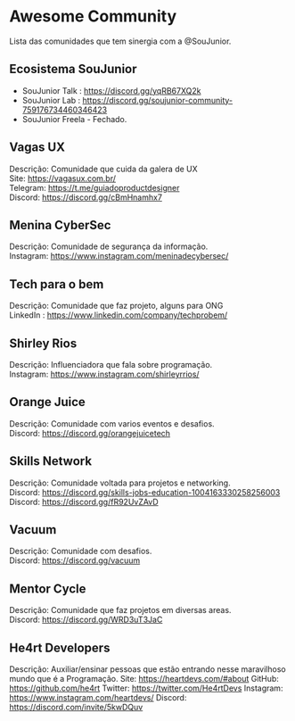 # Awesome Community  
Lista das comunidades que tem sinergia com a @SouJunior.

## Ecosistema SouJunior  
* SouJunior Talk : https://discord.gg/yqRB67XQ2k  
* SouJunior Lab : https://discord.gg/soujunior-community-759176734460346423  
* SouJunior Freela - Fechado.

## Vagas UX
Descrição: Comunidade que cuida da galera de UX  
Site: https://vagasux.com.br/   
Telegram: https://t.me/guiadoproductdesigner  
Discord: https://discord.gg/cBmHnamhx7  
 
## Menina CyberSec  
Descrição: Comunidade de segurança da informação.  
Instagram: https://www.instagram.com/meninadecybersec/

## Tech para o bem 	
Descrição: Comunidade que faz projeto, alguns para ONG  
LinkedIn : https://www.linkedin.com/company/techprobem/

## Shirley Rios 	
Descrição: Influenciadora que fala sobre programação.   
Instagram: https://www.instagram.com/shirleyrrios/ 

## Orange Juice  
Descrição: Comunidade com varios eventos e desafios.  
Discord:  https://discord.gg/orangejuicetech

## Skills Network    
Descrição: Comunidade voltada para projetos e networking.   
Discord: https://discord.gg/skills-jobs-education-1004163330258256003   
Discord: https://discord.gg/fR92UvZAvD  

## Vacuum  
Descrição: Comunidade com desafios.   
Discord: https://discord.gg/vacuum

## Mentor Cycle
Descrição: Comunidade que faz projetos em diversas areas.  
Discord:  https://discord.gg/WRD3uT3JaC

## He4rt Developers
Descrição: Auxiliar/ensinar pessoas que estão entrando nesse maravilhoso mundo que é a Programação.
Site: https://heartdevs.com/#about
GitHub: https://github.com/he4rt
Twitter: https://twitter.com/He4rtDevs
Instagram: https://www.instagram.com/heartdevs/
Discord: https://discord.com/invite/5kwDQuv
